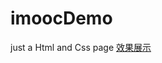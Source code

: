 # imoocDemo
just a Html and Css page
[效果展示](http://htmlpreview.github.io/?http://htmlpreview.github.io/?https://github.com/sdc2016/imoocDemo/blob/master/index.html)
